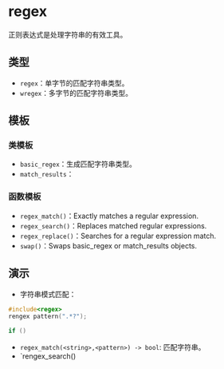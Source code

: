 # regex

正则表达式是处理字符串的有效工具。

## 类型

* `regex`：单字节的匹配字符串类型。
* `wregex`：多字节的匹配字符串类型。

## 模板

### 类模板

* `basic_regex`：生成匹配字符串类型。
* `match_results`：

### 函数模板

* `regex_match()`：Exactly matches a regular expression.
* `regex_search()`：Replaces matched regular expressions.
* `regex_replace()`：Searches for a regular expression match.
* `swap()`：Swaps basic_regex or match_results objects.


## 演示

* 字符串模式匹配：

 ```c++
 #include<regex>
 rengex pattern(".*?");

 if ()

 ```

* `regex_match(<string>,<pattern>) -> bool`: 匹配字符串。
* `rengex_search()